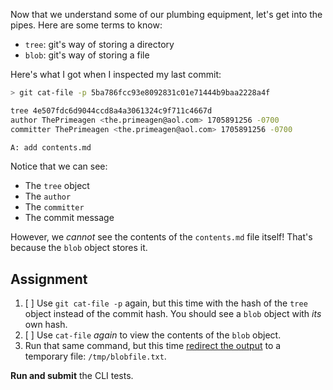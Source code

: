 Now that we understand some of our plumbing equipment, let's get into the pipes. Here are some terms to know:

- `tree`: git's way of storing a directory
- `blob`: git's way of storing a file

Here's what I got when I inspected my last commit:

```bash
> git cat-file -p 5ba786fcc93e8092831c01e71444b9baa2228a4f

tree 4e507fdc6d9044ccd8a4a3061324c9f711c4667d
author ThePrimeagen <the.primeagen@aol.com> 1705891256 -0700
committer ThePrimeagen <the.primeagen@aol.com> 1705891256 -0700

A: add contents.md
```

Notice that we can see:

- The `tree` object
- The `author`
- The `committer`
- The commit message

However, we _cannot_ see the contents of the `contents.md` file itself! That's because the `blob` object stores it.

## Assignment

1. [ ] Use `git cat-file -p` again, but this time with the hash of the `tree` object instead of the commit hash. You should see a `blob` object with _its_ own hash.
2. [ ] Use `cat-file` _again_ to view the contents of the `blob` object.
3. Run that same command, but this time [redirect the output](https://tldp.org/LDP/intro-linux/html/sect_05_01.html) to a temporary file: `/tmp/blobfile.txt`.

**Run and submit** the CLI tests.